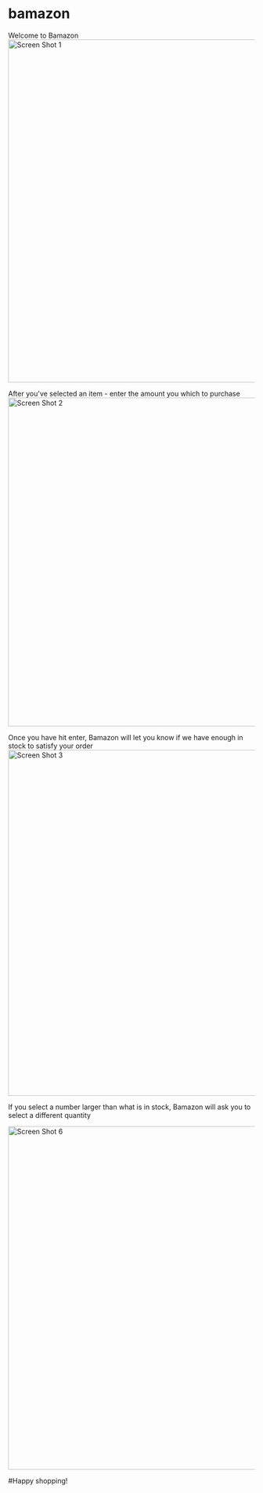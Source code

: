 # bamazon
Welcome to Bamazon <br>
<img width="699" alt="Screen Shot 1" src="https://user-images.githubusercontent.com/44173984/55775207-86b15780-5a55-11e9-8827-c5aecfca188a.png">

After you've selected an item - enter the amount you which to purchase <img width="670" alt="Screen Shot 2" src="https://user-images.githubusercontent.com/44173984/55775251-b2ccd880-5a55-11e9-9b56-8a84dc344bc2.png">

Once you have hit enter, Bamazon will let you know if we have enough in stock to satisfy your order <br>
<img width="705" alt="Screen Shot 3" src="https://user-images.githubusercontent.com/44173984/55775342-240c8b80-5a56-11e9-9514-29be22ecc64f.png">

If you select a number larger than what is in stock, Bamazon will ask you to select a different quantity <br>

<img width="700" alt="Screen Shot 6" src="https://user-images.githubusercontent.com/44173984/55775379-4e5e4900-5a56-11e9-940b-81255e18fab0.png">

#Happy shopping!
